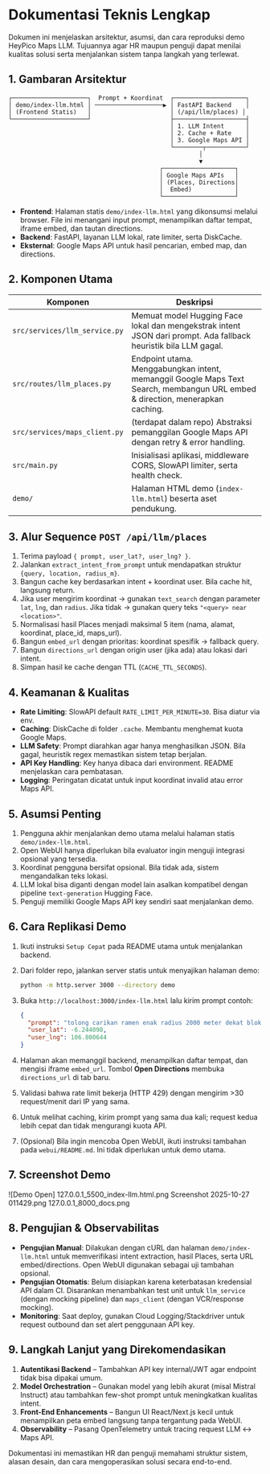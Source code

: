 # Dokumentasi Teknis Lengkap

Dokumen ini menjelaskan arsitektur, asumsi, dan cara reproduksi demo HeyPico Maps LLM. Tujuannya
agar HR maupun penguji dapat menilai kualitas solusi serta menjalankan sistem tanpa langkah yang
terlewat.

## 1. Gambaran Arsitektur

```
┌─────────────────────┐  Prompt + Koordinat  ┌────────────────────┐
│ demo/index-llm.html │ ───────────────────▶ │ FastAPI Backend    │
│ (Frontend Statis)   │                      │ (/api/llm/places) │
└─────────────────────┘                      ├────────────────────┤
                                             │ 1. LLM Intent      │
                                             │ 2. Cache + Rate    │
                                             │ 3. Google Maps API │
                                             └────────┬───────────┘
                                                     │
                                                     ▼
                                          ┌────────────────────┐
                                          │ Google Maps APIs   │
                                          │ (Places, Directions│
                                          │  Embed)            │
                                          └────────────────────┘
```

- **Frontend**: Halaman statis `demo/index-llm.html` yang dikonsumsi melalui browser. File ini
  menangani input prompt, menampilkan daftar tempat, iframe embed, dan tautan directions.
- **Backend**: FastAPI, layanan LLM lokal, rate limiter, serta DiskCache.
- **Eksternal**: Google Maps API untuk hasil pencarian, embed map, dan directions.

## 2. Komponen Utama

| Komponen | Deskripsi |
| --- | --- |
| `src/services/llm_service.py` | Memuat model Hugging Face lokal dan mengekstrak intent JSON dari prompt. Ada fallback heuristik bila LLM gagal. |
| `src/routes/llm_places.py` | Endpoint utama. Menggabungkan intent, memanggil Google Maps Text Search, membangun URL embed & direction, menerapkan caching. |
| `src/services/maps_client.py` | (terdapat dalam repo) Abstraksi pemanggilan Google Maps API dengan retry & error handling. |
| `src/main.py` | Inisialisasi aplikasi, middleware CORS, SlowAPI limiter, serta health check. |
| `demo/` | Halaman HTML demo (`index-llm.html`) beserta aset pendukung. |

## 3. Alur Sequence `POST /api/llm/places`

1. Terima payload `{ prompt, user_lat?, user_lng? }`.
2. Jalankan `extract_intent_from_prompt` untuk mendapatkan struktur `{query, location, radius_m}`.
3. Bangun cache key berdasarkan intent + koordinat user. Bila cache hit, langsung return.
4. Jika user mengirim koordinat → gunakan `text_search` dengan parameter `lat`, `lng`, dan `radius`.
   Jika tidak → gunakan query teks `"<query> near <location>"`.
5. Normalisasi hasil Places menjadi maksimal 5 item (nama, alamat, koordinat, place_id, maps_url).
6. Bangun `embed_url` dengan prioritas: koordinat spesifik → fallback query.
7. Bangun `directions_url` dengan origin user (jika ada) atau lokasi dari intent.
8. Simpan hasil ke cache dengan TTL (`CACHE_TTL_SECONDS`).

## 4. Keamanan & Kualitas

- **Rate Limiting**: SlowAPI default `RATE_LIMIT_PER_MINUTE=30`. Bisa diatur via env.
- **Caching**: DiskCache di folder `.cache`. Membantu menghemat kuota Google Maps.
- **LLM Safety**: Prompt diarahkan agar hanya menghasilkan JSON. Bila gagal, heuristik regex
  memastikan sistem tetap berjalan.
- **API Key Handling**: Key hanya dibaca dari environment. README menjelaskan cara pembatasan.
- **Logging**: Peringatan dicatat untuk input koordinat invalid atau error Maps API.

## 5. Asumsi Penting

1. Pengguna akhir menjalankan demo utama melalui halaman statis `demo/index-llm.html`.
2. Open WebUI hanya diperlukan bila evaluator ingin menguji integrasi opsional yang tersedia.
3. Koordinat pengguna bersifat opsional. Bila tidak ada, sistem mengandalkan teks lokasi.
4. LLM lokal bisa diganti dengan model lain asalkan kompatibel dengan pipeline
   `text-generation` Hugging Face.
5. Penguji memiliki Google Maps API key sendiri saat menjalankan demo.

## 6. Cara Replikasi Demo

1. Ikuti instruksi `Setup Cepat` pada README utama untuk menjalankan backend.
2. Dari folder repo, jalankan server statis untuk menyajikan halaman demo:

   ```bash
   python -m http.server 3000 --directory demo
   ```

3. Buka `http://localhost:3000/index-llm.html` lalu kirim prompt contoh:
   ```json
   {
     "prompt": "tolong carikan ramen enak radius 2000 meter dekat blok m",
     "user_lat": -6.244098,
     "user_lng": 106.800644
   }
   ```
4. Halaman akan memanggil backend, menampilkan daftar tempat, dan mengisi iframe `embed_url`.
   Tombol **Open Directions** membuka `directions_url` di tab baru.
5. Validasi bahwa rate limit bekerja (HTTP 429) dengan mengirim >30 request/menit dari IP yang sama.
6. Untuk melihat caching, kirim prompt yang sama dua kali; request kedua lebih cepat dan tidak
   mengurangi kuota API.
7. (Opsional) Bila ingin mencoba Open WebUI, ikuti instruksi tambahan pada `webui/README.md`. Ini
   tidak diperlukan untuk demo utama.

## 7. Screenshot Demo

![Demo Open]
127.0.0.1_5500_index-llm.html.png
Screenshot 2025-10-27 011429.png
127.0.0.1_8000_docs.png

## 8. Pengujian & Observabilitas

- **Pengujian Manual**: Dilakukan dengan cURL dan halaman `demo/index-llm.html` untuk memverifikasi
  intent extraction, hasil Places, serta URL embed/directions. Open WebUI digunakan sebagai uji
  tambahan opsional.
- **Pengujian Otomatis**: Belum disiapkan karena keterbatasan kredensial API dalam CI. Disarankan
  menambahkan test unit untuk `llm_service` (dengan mocking pipeline) dan `maps_client` (dengan
  VCR/response mocking).
- **Monitoring**: Saat deploy, gunakan Cloud Logging/Stackdriver untuk request outbound dan set
  alert penggunaan API key.

## 9. Langkah Lanjut yang Direkomendasikan

1. **Autentikasi Backend** – Tambahkan API key internal/JWT agar endpoint tidak bisa dipakai umum.
2. **Model Orchestration** – Gunakan model yang lebih akurat (misal Mistral Instruct) atau tambahkan
   few-shot prompt untuk meningkatkan kualitas intent.
3. **Front-End Enhancements** – Bangun UI React/Next.js kecil untuk menampilkan peta embed langsung
   tanpa tergantung pada WebUI.
4. **Observability** – Pasang OpenTelemetry untuk tracing request LLM ↔ Maps API.

Dokumentasi ini memastikan HR dan penguji memahami struktur sistem, alasan desain, dan cara
mengoperasikan solusi secara end-to-end.